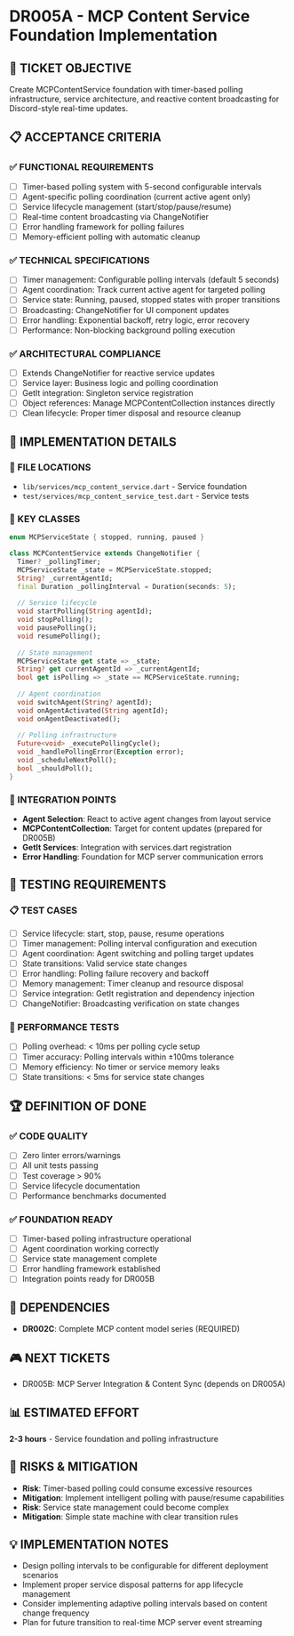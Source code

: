 # DR005A - MCP Content Service Foundation Implementation

## 🎯 TICKET OBJECTIVE
Create MCPContentService foundation with timer-based polling infrastructure, service architecture, and reactive content broadcasting for Discord-style real-time updates.

## 📋 ACCEPTANCE CRITERIA

### ✅ FUNCTIONAL REQUIREMENTS
- [ ] Timer-based polling system with 5-second configurable intervals
- [ ] Agent-specific polling coordination (current active agent only)
- [ ] Service lifecycle management (start/stop/pause/resume)
- [ ] Real-time content broadcasting via ChangeNotifier
- [ ] Error handling framework for polling failures
- [ ] Memory-efficient polling with automatic cleanup

### ✅ TECHNICAL SPECIFICATIONS
- [ ] Timer management: Configurable polling intervals (default 5 seconds)
- [ ] Agent coordination: Track current active agent for targeted polling
- [ ] Service state: Running, paused, stopped states with proper transitions
- [ ] Broadcasting: ChangeNotifier for UI component updates
- [ ] Error handling: Exponential backoff, retry logic, error recovery
- [ ] Performance: Non-blocking background polling execution

### ✅ ARCHITECTURAL COMPLIANCE
- [ ] Extends ChangeNotifier for reactive service updates
- [ ] Service layer: Business logic and polling coordination
- [ ] GetIt integration: Singleton service registration
- [ ] Object references: Manage MCPContentCollection instances directly
- [ ] Clean lifecycle: Proper timer disposal and resource cleanup

## 🔧 IMPLEMENTATION DETAILS

### 📂 FILE LOCATIONS
- `lib/services/mcp_content_service.dart` - Service foundation
- `test/services/mcp_content_service_test.dart` - Service tests

### 🎯 KEY CLASSES
```dart
enum MCPServiceState { stopped, running, paused }

class MCPContentService extends ChangeNotifier {
  Timer? _pollingTimer;
  MCPServiceState _state = MCPServiceState.stopped;
  String? _currentAgentId;
  final Duration _pollingInterval = Duration(seconds: 5);
  
  // Service lifecycle
  void startPolling(String agentId);
  void stopPolling();
  void pausePolling();
  void resumePolling();
  
  // State management
  MCPServiceState get state => _state;
  String? get currentAgentId => _currentAgentId;
  bool get isPolling => _state == MCPServiceState.running;
  
  // Agent coordination
  void switchAgent(String? agentId);
  void onAgentActivated(String agentId);
  void onAgentDeactivated();
  
  // Polling infrastructure
  Future<void> _executePollingCycle();
  void _handlePollingError(Exception error);
  void _scheduleNextPoll();
  bool _shouldPoll();
}
```

### 🔗 INTEGRATION POINTS
- **Agent Selection**: React to active agent changes from layout service
- **MCPContentCollection**: Target for content updates (prepared for DR005B)
- **GetIt Services**: Integration with services.dart registration
- **Error Handling**: Foundation for MCP server communication errors

## 🧪 TESTING REQUIREMENTS

### 📋 TEST CASES
- [ ] Service lifecycle: start, stop, pause, resume operations
- [ ] Timer management: Polling interval configuration and execution
- [ ] Agent coordination: Agent switching and polling target updates
- [ ] State transitions: Valid service state changes
- [ ] Error handling: Polling failure recovery and backoff
- [ ] Memory management: Timer cleanup and resource disposal
- [ ] Service integration: GetIt registration and dependency injection
- [ ] ChangeNotifier: Broadcasting verification on state changes

### 🎯 PERFORMANCE TESTS
- [ ] Polling overhead: < 10ms per polling cycle setup
- [ ] Timer accuracy: Polling intervals within ±100ms tolerance
- [ ] Memory efficiency: No timer or service memory leaks
- [ ] State transitions: < 5ms for service state changes

## 🏆 DEFINITION OF DONE

### ✅ CODE QUALITY
- [ ] Zero linter errors/warnings
- [ ] All unit tests passing
- [ ] Test coverage > 90%
- [ ] Service lifecycle documentation
- [ ] Performance benchmarks documented

### ✅ FOUNDATION READY
- [ ] Timer-based polling infrastructure operational
- [ ] Agent coordination working correctly
- [ ] Service state management complete
- [ ] Error handling framework established
- [ ] Integration points ready for DR005B

## 🔄 DEPENDENCIES
- **DR002C**: Complete MCP content model series (REQUIRED)

## 🎮 NEXT TICKETS
- DR005B: MCP Server Integration & Content Sync (depends on DR005A)

## 📊 ESTIMATED EFFORT
**2-3 hours** - Service foundation and polling infrastructure

## 🚨 RISKS & MITIGATION
- **Risk**: Timer-based polling could consume excessive resources
- **Mitigation**: Implement intelligent polling with pause/resume capabilities
- **Risk**: Service state management could become complex
- **Mitigation**: Simple state machine with clear transition rules

## 💡 IMPLEMENTATION NOTES
- Design polling intervals to be configurable for different deployment scenarios
- Implement proper service disposal patterns for app lifecycle management
- Consider implementing adaptive polling intervals based on content change frequency
- Plan for future transition to real-time MCP server event streaming 